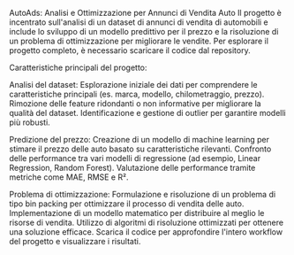 AutoAds: Analisi e Ottimizzazione per Annunci di Vendita Auto
Il progetto è incentrato sull'analisi di un dataset di annunci di vendita di automobili e include lo sviluppo di un modello predittivo per il prezzo e la risoluzione di un problema di ottimizzazione per migliorare le vendite. 
Per esplorare il progetto completo, è necessario scaricare il codice dal repository.

Caratteristiche principali del progetto:

Analisi del dataset:
Esplorazione iniziale dei dati per comprendere le caratteristiche principali (es. marca, modello, chilometraggio, prezzo).
Rimozione delle feature ridondanti o non informative per migliorare la qualità del dataset.
Identificazione e gestione di outlier per garantire modelli più robusti.

Predizione del prezzo:
Creazione di un modello di machine learning per stimare il prezzo delle auto basato su caratteristiche rilevanti.
Confronto delle performance tra vari modelli di regressione (ad esempio, Linear Regression, Random Forest).
Valutazione delle performance tramite metriche come MAE, RMSE e R².

Problema di ottimizzazione:
Formulazione e risoluzione di un problema di tipo bin packing per ottimizzare il processo di vendita delle auto.
Implementazione di un modello matematico per distribuire al meglio le risorse di vendita.
Utilizzo di algoritmi di risoluzione ottimizzati per ottenere una soluzione efficace.
Scarica il codice per approfondire l'intero workflow del progetto e visualizzare i risultati.
